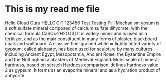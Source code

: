 # This is my read me file
Hello Cloud Guru
HELLO GIT 123456 Test
Testing Pull Mechanism
ypsum is a soft sulfate mineral composed of calcium sulfate dihydrate, with the chemical formula CaSO4·2H2O.[3] It is widely mined and is used as a fertilizer, and as the main constituent in many forms of plaster, blackboard chalk and wallboard. A massive fine-grained white or lightly tinted variety of gypsum, called alabaster, has been used for sculpture by many cultures including Ancient Egypt, Mesopotamia, Ancient Rome, the Byzantine Empire and the Nottingham alabasters of Medieval England. Mohs scale of mineral hardness, based on scratch Hardness comparison, defines hardness value 2 as gypsum. It forms as an evaporite mineral and as a hydration product of anhydrite.
